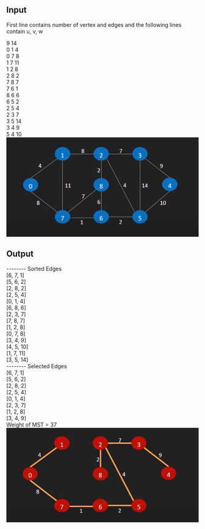 ## Input

First line contains number of vertex and edges and the following lines contain u, v, w

9 14  
0 1 4  
0 7 8  
1 7 11  
1 2 8  
2 8 2  
7 8 7  
7 6 1  
8 6 6  
6 5 2  
2 5 4  
2 3 7  
3 5 14  
3 4 9  
5 4 10  
![input](https://github.com/nagulan23/Algorithms/blob/main/Graphs/Cache%20for%20images/Screenshot%202020-12-28%20192224.png)

## Output

-------- Sorted Edges  
[6, 7, 1]  
[5, 6, 2]  
[2, 8, 2]  
[2, 5, 4]  
[0, 1, 4]  
[6, 8, 6]  
[2, 3, 7]  
[7, 8, 7]  
[1, 2, 8]  
[0, 7, 8]  
[3, 4, 9]  
[4, 5, 10]  
[1, 7, 11]  
[3, 5, 14]  
-------- Selected Edges  
[6, 7, 1]  
[5, 6, 2]  
[2, 8, 2]  
[2, 5, 4]  
[0, 1, 4]  
[2, 3, 7]  
[1, 2, 8]   
[3, 4, 9]  
Weight of MST = 37  
![output](https://github.com/nagulan23/Algorithms/blob/main/Graphs/Cache%20for%20images/Screenshot%202020-12-28%20192253.png)
